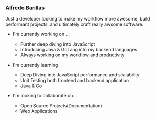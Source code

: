 ### Alfredo Barillas

Just a developer looking to make my workflow more awesome, build performant projects, and ultimately craft really awsome software. 

- I'm currently working on ...
  - Further deep diving into JavaScript
  - Introducing Java & GoLang into my backend languages
  - Always working on my workflow and productivity
 
- I'm currently learning
  - Deep Diving into JavaScript performance and scalability
  - Unit Testing both frontend and backend application
  - Java & Go
    
- I'm looking to collaborate on...
  - Open Source Projects(Documentation)
  - Web Applications


<!--
**Alfredoeb9/Alfredoeb9** is a ✨ _special_ ✨ repository because its `README.md` (this file) appears on your GitHub profile.

Here are some ideas to get you started:

- 🔭 I’m currently working on ...
- 🌱 I’m currently learning ...
- 👯 I’m looking to collaborate on ...
- 🤔 I’m looking for help with ...
- 💬 Ask me about ...
- 📫 How to reach me: ...
- 😄 Pronouns: ...
- ⚡ Fun fact: ...
-->
